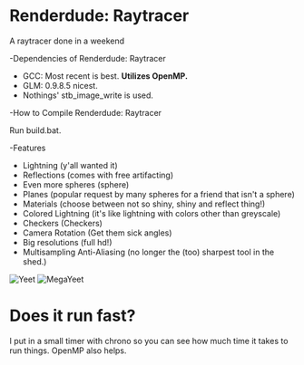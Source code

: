 # Renderdude: Raytracer
A raytracer done in a weekend

-Dependencies of Renderdude: Raytracer

* GCC: Most recent is best. **Utilizes OpenMP.**
* GLM: 0.9.8.5 nicest.
* Nothings' stb_image_write is used.

-How to Compile Renderdude: Raytracer

Run build.bat.

-Features

* Lightning (y'all wanted it)
* Reflections (comes with free artifacting)
* Even more spheres (sphere)
* Planes (popular request by many spheres for a friend that isn't a sphere)
* Materials (choose between not so shiny, shiny and reflect thing!)
* Colored Lightning (it's like lightning with colors other than greyscale)
* Checkers (Checkers)
* Camera Rotation (Get them sick angles)
* Big resolutions (full hd!)
* Multisampling Anti-Aliasing (no longer the (too) sharpest tool in the shed.)

![Yeet](https://cdn.discordapp.com/attachments/380799075538305025/556974073541033984/render.png)
![MegaYeet](https://cdn.discordapp.com/attachments/380799075538305025/557725814272163862/render.png)

# Does it run fast?
I put in a small timer with chrono so you can see how much time it takes to run things. OpenMP also helps.

